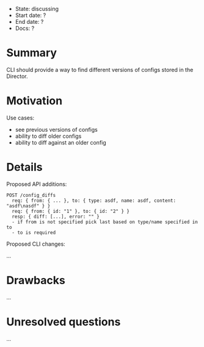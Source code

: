 - State: discussing
- Start date: ?
- End date: ?
- Docs: ?

# Summary

CLI should provide a way to find different versions of configs stored in the Director.

# Motivation

Use cases:

- see previous versions of configs
- ability to diff older configs
- ability to diff against an older config

# Details

Proposed API additions:

```
POST /config_diffs
  req: { from: { ... }, to: { type: asdf, name: asdf, content: "asdf\nasdf" } }
  req: { from: { id: "1" }, to: { id: "2" } }
  resp: { diff: [...], error: "" }
  - if from is not specified pick last based on type/name specified in to
  - to is required
```

Proposed CLI changes:

...

# Drawbacks

...

# Unresolved questions

...
